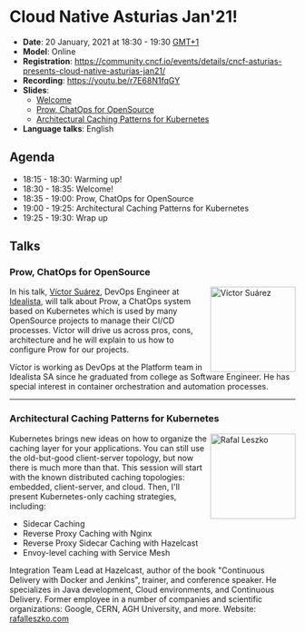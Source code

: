 # Cloud Native Asturias Jan'21!
- **Date**: 20 January, 2021 at 18:30 - 19:30 [GMT+1](https://www.timeanddate.com/worldclock/spain/madrid)
- **Model**: Online
- **Registration**: https://community.cncf.io/events/details/cncf-asturias-presents-cloud-native-asturias-jan21/
- **Recording**: https://youtu.be/r7E68N1fqGY
- **Slides**:
  - [Welcome](https://docs.google.com/presentation/d/1CBPwiIMo52CsnGPmmroOmDy8y-qCxN2Tbo_dCdzzkks/edit?usp=sharing)
  - [Prow, ChatOps for OpenSource](https://www2.slideshare.net/VctorSurezFernndez/prow-chat-ops-for-open-source) 
  - [Architectural Caching Patterns for Kubernetes](https://www2.slideshare.net/RafaLeszko/architectural-caching-patterns-for-kubernetes) 
- **Language talks**: English
## Agenda
- 18:15 - 18:30: Warming up!
- 18:30 - 18:35: Welcome!
- 18:35 - 19:00: Prow, ChatOps for OpenSource
- 19:00 - 19:25: Architectural Caching Patterns for Kubernetes
- 19:25 - 19:30: Wrap up
## Talks
<h3>Prow, ChatOps for OpenSource</h3>
<p>
    <img align="right" width="150" alt="Víctor Suárez" src="https://media-exp1.licdn.com/dms/image/C4D03AQFgK9_MD8zC5Q/profile-displayphoto-shrink_800_800/0/1573330928454?e=1616025600&v=beta&t=FlJGJ6051SzFBxUuqK6npSJOJM6Xz8a2mNYUd94eeHk"/>
    In his talk, <a href="https://www.linkedin.com/in/vicsufer/">Víctor Suárez</a>, 
    DevOps Engineer at <a href="https://www.idealista.com">Idealista</a>, will talk about Prow, a 
    ChatOps system based on Kubernetes which is used by many OpenSource projects to manage their CI/CD 
    processes. Víctor will drive us across pros, cons, architecture and he will explain to us how 
    to configure Prow for our projects.
</p>
<p>
Víctor is working as DevOps at the Platform team in Idealista SA since he graduated from college as 
Software Engineer. He has special interest in container orchestration and automation processes.
</p>

---
<h3>Architectural Caching Patterns for Kubernetes</h3>
<p>
    <img align="right" width="150" alt="Rafal Leszko" src="https://media-exp1.licdn.com/dms/image/C4E03AQEgN5RQhpSqug/profile-displayphoto-shrink_800_800/0/1603966926815?e=1616630400&v=beta&t=fQjX4PFJIF-WeKzTJ7rqeKEPHQcquMiQY98hAhzruCU"/>
    Kubernetes brings new ideas on how to organize the caching layer for your applications. 
    You can still use the old-but-good client-server topology, but now there is much more than that. 
    This session will start with the known distributed caching topologies: embedded, client-server, 
    and cloud. Then, I'll present Kubernetes-only caching strategies, including:
</p>
    <ul>
        <li>Sidecar Caching</li>
        <li>Reverse Proxy Caching with Nginx</li>
        <li>Reverse Proxy Sidecar Caching with Hazelcast</li>
        <li>Envoy-level caching with Service Mesh</li>
    </ul>
<p>
    Integration Team Lead at Hazelcast, author of the book 
    "Continuous Delivery with Docker and Jenkins", trainer, and conference speaker. He specializes 
    in Java development, Cloud environments, and Continuous Delivery. Former employee in a number 
    of companies and scientific organizations: Google, CERN, AGH University, and more. 
    Website: <a href="http://rafalleszko.com">rafalleszko.com</a>
</p>
